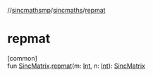 //[sincmathsmp](../../index.md)/[sincmaths](index.md)/[repmat](repmat.md)

# repmat

[common]\
fun [SincMatrix](-sinc-matrix/index.md).[repmat](repmat.md)(m: [Int](https://kotlinlang.org/api/latest/jvm/stdlib/kotlin/-int/index.html), n: [Int](https://kotlinlang.org/api/latest/jvm/stdlib/kotlin/-int/index.html)): [SincMatrix](-sinc-matrix/index.md)

